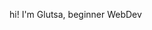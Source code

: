 hi! I'm Glutsa, beginner WebDev

<!---
Mnich-Glutsa/Mnich-Glutsa is a ✨ special ✨ repository because its `README.md` (this file) appears on your GitHub profile.
You can click the Preview link to take a look at your changes.
--->
